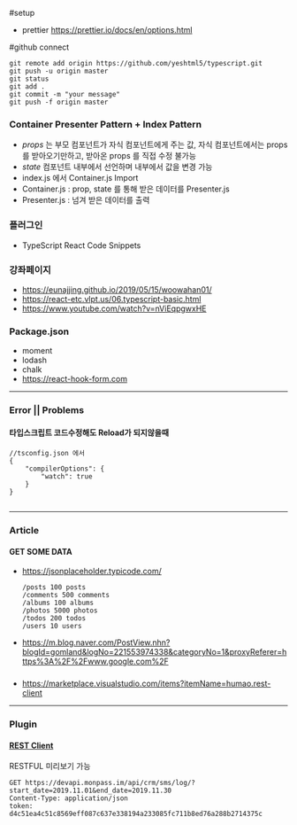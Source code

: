 #setup

- prettier <https://prettier.io/docs/en/options.html>

#github connect

```
git remote add origin https://github.com/yeshtml5/typescript.git
git push -u origin master
git status
git add .
git commit -m "your message"
git push -f origin master
```

### Container Presenter Pattern + Index Pattern

- _props_ 는 부모 컴포넌트가 자식 컴포넌트에게 주는 값, 자식 컴포넌트에서는 props 를 받아오기만하고, 받아온 props 를 직접 수정 불가능
- _state_ 컴포넌트 내부에서 선언하며 내부에서 값을 변경 가능
- index.js 에서 Container.js Import
- Container.js : prop, state 를 통해 받은 데이터를 Presenter.js
- Presenter.js : 넘겨 받은 데이터를 출력

### 플러그인

- TypeScript React Code Snippets

### 강좌페이지

- <https://eunajjing.github.io/2019/05/15/woowahan01/>
- <https://react-etc.vlpt.us/06.typescript-basic.html>
- <https://www.youtube.com/watch?v=nViEqpgwxHE>

### Package.json

- moment
- lodash
- chalk
- <https://react-hook-form.com>

---

### Error || Problems

#### 타입스크립트 코드수정해도 Reload가 되지않을때

```
//tsconfig.json 에서
{
    "compilerOptions": {
        "watch": true
    }
}


```

---

### Article

#### GET SOME DATA

- <https://jsonplaceholder.typicode.com/>

  ```
  /posts 100 posts
  /comments 500 comments
  /albums 100 albums
  /photos 5000 photos
  /todos 200 todos
  /users 10 users
  ```

- <https://m.blog.naver.com/PostView.nhn?blogId=gomland&logNo=221553974338&categoryNo=1&proxyReferer=https%3A%2F%2Fwww.google.com%2F>

###

- <https://marketplace.visualstudio.com/items?itemName=humao.rest-client>

---

### Plugin

#### [REST Client](https://marketplace.visualstudio.com/items?itemName=humao.rest-client)

RESTFUL 미리보기 가능

```
GET https://devapi.monpass.im/api/crm/sms/log/?start_date=2019.11.01&end_date=2019.11.30
Content-Type: application/json
token: d4c51ea4c51c8569eff087c637e338194a233085fc711b8ed76a288b2714375c
```
